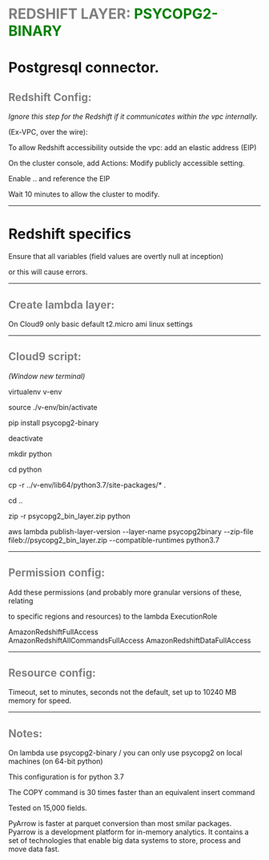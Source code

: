 # <span style="color:gray" fontstyle="bold">REDSHIFT LAYER: </span><span style="color:green">PSYCOPG2-BINARY</span>

# Postgresql connector. 

## <span style="color:gray" fontstyle="bold">Redshift Config: </span>

_Ignore this step for the Redshift if it communicates within the vpc internally._

(Ex-VPC, over the wire):


To allow Redshift accessibility outside the vpc: add an elastic address (EIP)

On the cluster console, add Actions: Modify publicly accessible setting.

Enable .. and reference the EIP

Wait 10 minutes to allow the cluster to modify.

---
# Redshift specifics
Ensure that all variables  (field values are overtly null at inception) 

or this will cause errors.

---
 
## <span style="color:gray" fontstyle="bold">Create lambda layer: </span>
On Cloud9 only  basic default t2.micro ami linux settings
 

---
## <span style="color:gray" fontstyle="bold">Cloud9 script: </span>
_(Window new terminal)_

virtualenv v-env

source ./v-env/bin/activate    

pip install psycopg2-binary 

deactivate

mkdir python

cd python

cp -r ../v-env/lib64/python3.7/site-packages/* .

cd ..

zip -r psycopg2_bin_layer.zip python

aws lambda publish-layer-version --layer-name psycopg2binary --zip-file fileb://psycopg2_bin_layer.zip --compatible-runtimes python3.7

---


## <span style="color:gray" fontstyle="bold">Permission config: </span>
Add these permissions (and probably more granular versions of these, relating 

to specific regions and resources) to the lambda ExecutionRole

AmazonRedshiftFullAccess	
AmazonRedshiftAllCommandsFullAccess
AmazonRedshiftDataFullAccess

---
## <span style="color:gray" fontstyle="bold">Resource config: </span>
Timeout, set to minutes, seconds not the default, set up to 10240 MB memory for speed.

---
## <span style="color:gray" fontstyle="bold">Notes: </span>
On lambda use psycopg2-binary / you can only use psycopg2 on local machines (on 64-bit python)

This configuration is for python 3.7

The COPY command is 30 times faster than an equivalent insert command 

Tested on 15,000 fields. 

PyArrow is faster at parquet conversion than most smilar packages. Pyarrow is a development platform for in-memory analytics. It contains a set of technologies that enable big data systems to store, process and move data fast.
